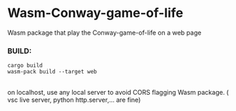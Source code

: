 # Wasm-Conway-game-of-life
Wasm package that play the Conway-game-of-life on a web page


### BUILD:
`cargo build`
<br>`wasm-pack build --target web`

<br> on localhost, use any local server to avoid CORS flagging Wasm package.
( vsc live server, python http.server,... are fine)
